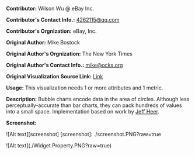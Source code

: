 **Contributor:** Wilson Wu @ eBay Inc.

**Contributor's Contact Info.:** <4262115@qq.com>

**Contributor's Orgnization:** eBay, Inc.

**Original Author:** Mike Bostock

**Original Author's Orgnization:** The New York Times

**Original Author's Contact Info.:** <mike@ocks.org>

**Original Visualization Source Link:** <a href = "http://bl.ocks.org/mbostock/4063269" target = "_blank">Link</a>

**Usage:** This visualization needs 1 or more attributes and 1 metric.

**Description:** Bubble charts encode data in the area of circles. Although less perceptually-accurate than bar charts, they can pack hundreds of values into a small space. Implementation based on work by [Jeff Heer](http://homes.cs.washington.edu/~jheer/).


**Screenshot:**

![Alt text][screenshot]
[screenshot]: ./screenshot.PNG?raw=true

![Alt text](./Widget Property.PNG?raw=true)
